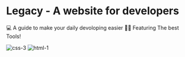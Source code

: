 # Legacy - A website for developers
💻 A guide to make your daily devoloping easier
👨‍💻 Featuring The best Tools!


![css-3](https://user-images.githubusercontent.com/89570214/194396491-1b0b1cbc-0f83-4c56-a5a2-e2c3219bc77c.svg)
![html-1](https://user-images.githubusercontent.com/89570214/194396547-540e0147-83a5-44d9-9606-47f5a2c1205b.svg) 
